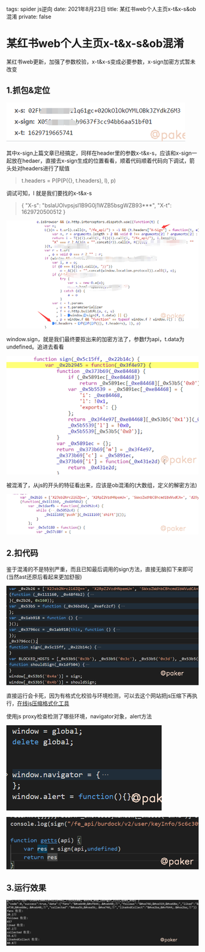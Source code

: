 tags: spider js逆向
date: 2021年8月23日
title: 某红书web个人主页x-t&x-s&ob混淆
private: false

# 某红书web个人主页x-t&x-s&ob混淆

某红书web更新，加强了参数校验，x-t&x-s变成必要参数，x-sign加密方式暂未改变

## 1.抓包&定位

![image-20210823195843733](image-20210823195843733.png)

其中x-sign上篇文章已经搞定，同样在header里的参数x-t&x-s，应该和x-sign一起放在hedaer，直接去x-sign生成的位置看看，顺着代码顺着代码向下调试，箭头处对headers进行了赋值

> t.headers = P(P(P({}, t.headers), l), p)

调试可知，l 就是我们要找的x-t&x-s

> {
>     "X-s": "bslaUOlvpsjsl1B9G0j1WZB5bsgWZB93***",
>     "X-t": 1629720500512
> }

<img src="image-20210823200626718.png" alt="image-20210823200626718" style="zoom:80%;" />

window.sign，就是我们最终要抠出来的加密方法了，参数f为api，t.data为undefined。追进去看看

![image-20210823201208754](image-20210823201208754.png)

被混淆了，从js的开头的特征看出来，应该是ob混淆的(大数组，定义的解密方法)

![image-20210823201308809](image-20210823201308809.png)

## 2.扣代码

鉴于混淆的不是特别严重，而且已知最后调用的sign方法，直接无脑扣下来即可(当然ast还原后看起来更加舒服)

<img src="image-20210823201719833.png" alt="image-20210823201719833" style="zoom:80%;" />

直接运行会卡死，因为有格式化校验与环境检测，可以去这个网站把js压缩下再执行，[在线js压缩格式化工具](http://www.esjson.com/jsformat.html)

使用js proxy检查检测了哪些环境，navigator对象，alert方法

![image-20210823203025591](image-20210823203025591.png)

![image-20210823203038966](image-20210823203038966.png)

## 3.运行效果

![image-20210823203135348](image-20210823203135348.png)